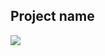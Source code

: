 ## Project name
[![](https://www.herokucdn.com/deploy/button.png)](https://heroku.com/deploy?template=https://github.com/JohGeorge/xraiy-wz.git)
